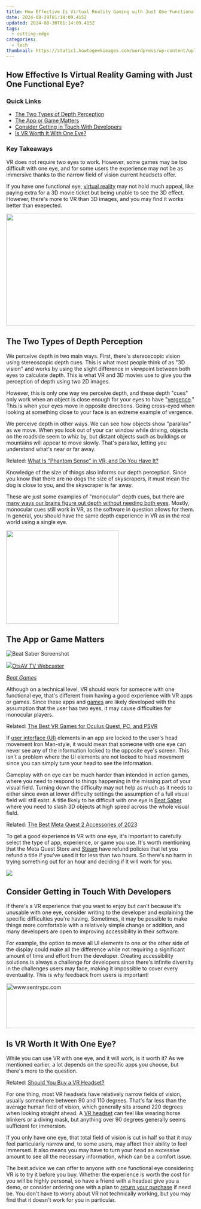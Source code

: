 ```yaml
---
title: How Effective Is Virtual Reality Gaming with Just One Functional Eye?
date: 2024-08-29T01:14:09.415Z
updated: 2024-08-30T01:14:09.415Z
tags:
  - cutting-edge
categories:
  - tech
thumbnail: https://static1.howtogeekimages.com/wordpress/wp-content/uploads/2022/10/shutterstock_2002593131.jpg
---
```


## How Effective Is Virtual Reality Gaming with Just One Functional Eye?

### Quick Links

* [The Two Types of Depth Perception](https://hardware-updates.techidaily.com/how-to-ensure-that-your-pc-recognizes-the-wireless-adapter-tl-wn722n/)
* [The App or Game Matters](https://facebook-video-files.techidaily.com/updated-in-2024-effortless-viewing-automatic-playback-of-youtube-videos-on-social-media/)
* [Consider Getting in Touch With Developers](https://extra-tips.techidaily.com/avoiding-common-pitfalls-when-posting-on-instagram/)
* [Is VR Worth It With One Eye?](https://facebook-video-recording.techidaily.com/new-from-invisible-to-iconic-top-strategies-for-standout-facebook-profiles/)

### Key Takeaways

 VR does not require two eyes to work. However, some games may be too difficult with one eye, and for some users the experience may not be as immersive thanks to the narrow field of vision current headsets offer.

 If you have one functional eye, [virtual reality](https://screen-mirroring-recording.techidaily.com/in-2024-frameinspector-appraisal-suite/) may not hold much appeal, like paying extra for a 3D movie ticket but being unable to see the 3D effect. However, there's more to VR than 3D images, and you may find it works better than exepected.

<!-- affiliate ads begin -->
<a href="https://aofit.pxf.io/c/5597632/1399701/16396" target="_top" id="1399701"><img src="//a.impactradius-go.com/display-ad/16396-1399701" border="0" alt="" width="960" height="300"/></a><img height="0" width="0" src="https://imp.pxf.io/i/5597632/1399701/16396" style="position:absolute;visibility:hidden;" border="0" />
<!-- affiliate ads end -->
##  The Two Types of Depth Perception

 We perceive depth in two main ways. First, there's stereoscopic vision using stereoscopic depth cues. This is what most people think of as "3D vision" and works by using the slight difference in viewpoint between both eyes to calculate depth. This is what VR and 3D movies use to give you the perception of depth using two 2D images.

 However, this is only one way we perceive depth, and these depth "cues" only work when an object is close enough for your eyes to have "[vergence](https://www.sciencedirect.com/topics/psychology/vergence)." This is when your eyes move in opposite directions. Going cross-eyed when looking at something close to your face is an extreme example of vergence.

 We perceive depth in other ways. We can see how objects show "parallax" as we move. When you look out of your car window while driving, objects on the roadside seem to whiz by, but distant objects such as buildings or mountains will appear to move slowly. That's parallax, letting you understand what's near or far away.

Related: [What Is "Phantom Sense" in VR, and Do You Have It?](https://network-issues.techidaily.com/removing-obstacles-fixing-drivers-of-r9-on-win10/) 

 Knowledge of the size of things also informs our depth perception. Since you know that there are no dogs the size of skyscrapers, it must mean the dog is close to you, and the skyscraper is far away.

 These are just some examples of "monocular" depth cues, but there are [many ways our brains figure out depth without needing both eyes](http://www.hitl.washington.edu/projects/knowledge%5Fbase/virtual-worlds/EVE/III.A.1.c.DepthCues.html). Mostly, monocular cues still work in VR, as the software in question allows for them. In general, you should have the same depth experience in VR as in the real world using a single eye.

<!-- affiliate ads begin -->
<a href="https://dhgate.sjv.io/c/5597632/1678785/12108" target="_top" id="1678785"><img src="//a.impactradius-go.com/display-ad/12108-1678785" border="0" alt="" width="300" height="250"/></a>
<!-- affiliate ads end -->
##  The App or Game Matters

![Beat Saber Screenshot](https://static1.howtogeekimages.com/wordpress/wp-content/uploads/2021/09/Beat-Saber.jpg) 

<!-- affiliate ads begin -->
<a href="https://otszone.ots7.com/order/checkout.php?PRODS=4713324&QTY=1&AFFILIATE=108875&CART=1"><img src="https://green.ots7.com/screenshots/OtsAV/OtsAVTV1.90-300x188.jpg" border="0">OtsAV TV Webcaster</a>
<!-- affiliate ads end -->
_[Beat Games](https://store.steampowered.com/app/620980/Beat%5FSaber/)_

 Although on a technical level, VR should work for someone with one functional eye, that's different from having a good experience with VR apps or games. Since these apps and [games](https://youtube-help.techidaily.com/2024-approved-gain-traction-on-youtube-surpass-10000-viewer-count-for-affiliate-rewards/) are likely developed with the assumption that the user has two eyes, it may cause difficulties for monocular players.

Related: [The Best VR Games for Oculus Quest, PC, and PSVR](https://youtube-help.techidaily.com/2024-approved-gain-traction-on-youtube-surpass-10000-viewer-count-for-affiliate-rewards/) 

 If [user interface (UI)](https://twitter-videos.techidaily.com/updated-2024-approved-from-novice-to-pro-conquering-twitter-streams/) elements in an app are locked to the user's head movement Iron Man-style, it would mean that someone with one eye can never see any of the information locked to the opposite eye's screen. This isn't a problem where the UI elements are not locked to head movement since you can simply turn your head to see the information.

 Gameplay with on eye can be much harder than intended in action games, where you need to respond to things happening in the missing part of your visual field. Turning down the difficulty may not help as much as it needs to either since even at lower difficulty settings the assumption of a full visual field will still exist. A title likely to be difficult with one eye is [Beat Saber](https://www.oculus.com/experiences/quest/2448060205267927/) where you need to slash 3D objects at high speed across the whole visual field.

Related: [The Best Meta Quest 2 Accessories of 2023](https://extra-guidance.techidaily.com/revolutionize-your-designs-incorporating-3d-text-psx-for-2024/) 

 To get a good experience in VR with one eye, it's important to carefully select the type of app, experience, or game you use. It's worth mentioning that the Meta Quest Store and [Steam](https://fox-glue.techidaily.com/updated-unveiling-3d-lut-design-techniques-for-2024/) have refund policies that let you refund a title if you've used it for less than two hours. So there's no harm in trying something out for an hour and deciding if it will work for you.

<!-- affiliate ads begin -->
<a href="https://secure.2checkout.com/order/checkout.php?PRODS=45152835&QTY=1&AFFILIATE=108875&CART=1"><img src="https://download.terabyteunlimited.com/banners/ad_800x450_d.jpg" border="0"></a>
<!-- affiliate ads end -->
##  Consider Getting in Touch With Developers

 If there's a VR experience that you want to enjoy but can't because it's unusable with one eye, consider writing to the developer and explaining the specific difficulties you're having. Sometimes, it may be possible to make things more comfortable with a relatively simple change or addition, and many developers are open to improving accessibility in their software.

 For example, the option to move all UI elements to one or the other side of the display could make all the difference while not requiring a significant amount of time and effort from the developer. Creating accessibility solutions is always a challenge for developers since there's infinite diversity in the challenges users may face, making it impossible to cover every eventuality. This is why feedback from users is important!

<!-- affiliate ads begin -->
<a href="https://sentrypc.7eer.net/c/5597632/398457/3022" target="_top" id="398457"><img src="//a.impactradius-go.com/display-ad/3022-398457" border="0" alt="www.sentrypc.com" width="980" height="120"/></a><img height="0" width="0" src="https://sentrypc.7eer.net/i/5597632/398457/3022" style="position:absolute;visibility:hidden;" border="0" />
<!-- affiliate ads end -->
##  Is VR Worth It With One Eye?

 While you can use VR with one eye, and it will work, is it worth it? As we mentioned earlier, a lot depends on the specific apps you choose, but there's more to the question.

Related: [Should You Buy a VR Headset?](https://vimeo-videos.techidaily.com/new-in-2024-ideal-combo-top-10-recommended-tools-for-vimeo-download/) 

 For one thing, most VR headsets have relatively narrow fields of vision, usually somewhere between 90 and 110 degrees. That's far less than the average human field of vision, which generally sits around 220 degrees when looking straight ahead. A [VR headset](https://vp-tips.techidaily.com/visual-harmony-ios-and-macos-photoviewer-blend/) can feel like wearing horse blinkers or a diving mask, but anything over 90 degrees generally seems sufficient for immersion.

 If you only have one eye, that total field of vision is cut in half so that it may feel particularly narrow and, to some users, may affect their ability to feel immersed. It also means you may have to turn your head an excessive amount to see all the necessary information, which can be a comfort issue.

 The best advice we can offer to anyone with one functional eye considering VR is to try it before you buy. Whether the experience is worth the cost for you will be highly personal, so have a friend with a headset give you a demo, or consider ordering one with a plan to [return your purchase](https://www.reviewgeek.com/123157/how-to-return-amazon-items-painlessly/) if need be. You don't have to worry about VR not technically working, but you may find that it doesn't work for you in particular.

<ins class="adsbygoogle"
     style="display:block"
     data-ad-format="autorelaxed"
     data-ad-client="ca-pub-7571918770474297"
     data-ad-slot="1223367746"></ins>



<ins class="adsbygoogle"
     style="display:block"
     data-ad-client="ca-pub-7571918770474297"
     data-ad-slot="8358498916"
     data-ad-format="auto"
     data-full-width-responsive="true"></ins>


